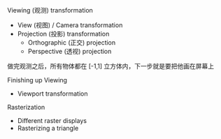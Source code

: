 &emsp;
# 

Viewing (观测) transformation
- View (视图) / Camera transformation
- Projection (投影) transformation
    - Orthographic (正交) projection
    - Perspective (透视) projection

做完观测之后，所有物体都在 [-1,1] 立方体内，下一步就是要把他画在屏幕上

Finishing up Viewing
- Viewport transformation

Rasterization
- Different raster displays
- Rasterizing a triangle